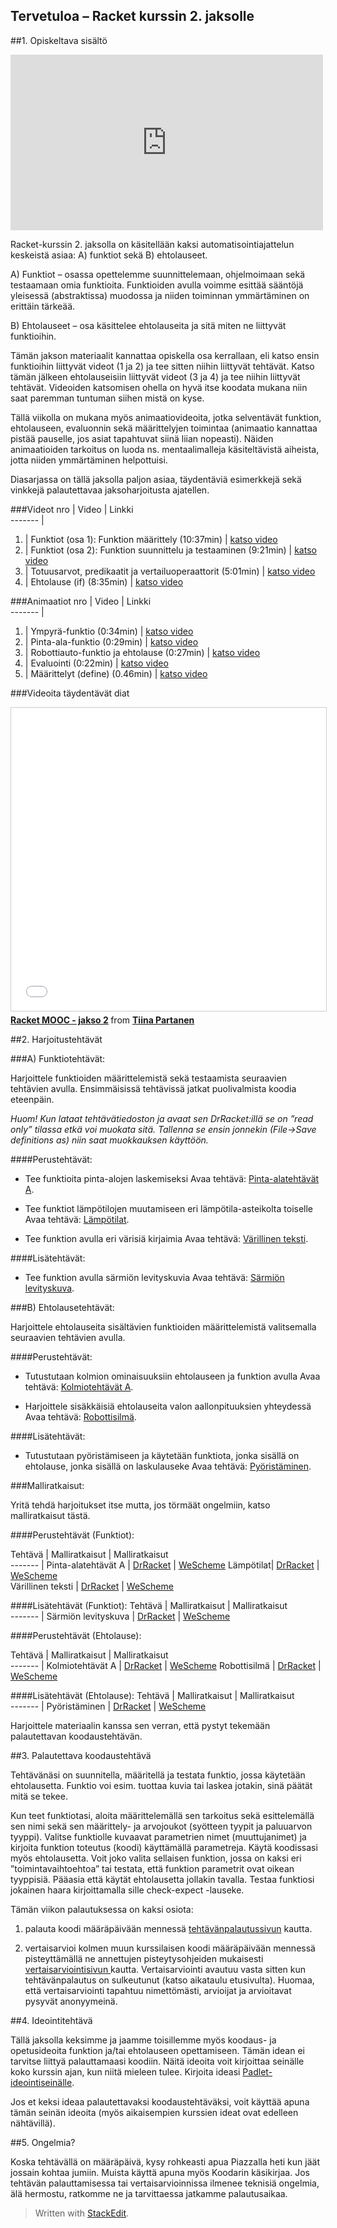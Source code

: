 
Tervetuloa – Racket kurssin 2. jaksolle
------------------------------------------------------
##1. Opiskeltava sisältö

<iframe width="500" height="281" src="https://www.youtube.com/embed/ssB-96vXVBI" frameborder="0" allowfullscreen></iframe>

Racket-kurssin 2. jaksolla on käsitellään kaksi automatisointiajattelun keskeistä asiaa: A) funktiot sekä B) ehtolauseet.

A) Funktiot – osassa opettelemme suunnittelemaan, ohjelmoimaan sekä testaamaan omia funktioita. Funktioiden avulla voimme  esittää sääntöjä yleisessä (abstraktissa) muodossa ja niiden toiminnan ymmärtäminen on erittäin tärkeää.

B) Ehtolauseet – osa käsittelee ehtolauseita ja sitä miten ne liittyvät funktioihin.

Tämän jakson materiaalit kannattaa opiskella osa kerrallaan, eli katso ensin funktioihin liittyvät videot (1 ja 2) ja tee sitten niihin liittyvät tehtävät. Katso tämän jälkeen ehtolauseisiin liittyvät videot (3 ja 4) ja tee niihin liittyvät tehtävät. Videoiden katsomisen ohella on hyvä itse koodata mukana niin saat paremman tuntuman siihen mistä on kyse.

Tällä viikolla on mukana myös animaatiovideoita, jotka selventävät funktion, ehtolauseen, evaluonnin sekä määrittelyjen toimintaa (animaatio kannattaa pistää pauselle, jos asiat tapahtuvat siinä liian nopeasti). Näiden animaatioiden tarkoitus on luoda ns. mentaalimalleja käsiteltävistä aiheista, jotta niiden ymmärtäminen helpottuisi.

Diasarjassa on tällä jaksolla paljon asiaa, täydentäviä esimerkkejä sekä vinkkejä palautettavaa jaksoharjoitusta ajatellen.

###Videot 
nro  | Video  |    Linkki                                   
-------                                              |
1.  | Funktiot (osa 1): Funktion määrittely (10:37min) |  <a href="https://youtu.be/9zAuinXk63Y" target="_blank">katso video</a>  
2.  | Funktiot (osa 2): Funktion suunnittelu ja testaaminen (9:21min)  |	<a href="https://youtu.be/5EQYQ94S-UI" target="_blank">katso video</a>
3.  | Totuusarvot, predikaatit ja vertailuoperaattorit (5:01min)  |	<a href="https://youtu.be/_SQ0DSQ0Vp8" target="_blank">katso video</a>
4.  | Ehtolause (if) (8:35min)   | <a href="https://youtu.be/g0lYnpwsc7o" target="_blank">katso video</a>
 
###Animaatiot 
nro  | Video  |    Linkki                                   
-------                                              |
1.  | Ympyrä-funktio (0:34min) |  <a href="https://youtu.be/p6KMl79rMb0" target="_blank">katso video</a>  
2.  | Pinta-ala-funktio (0:29min)  |	<a href="https://youtu.be/IK-I4dg6Gns" target="_blank">katso video</a>
3.  | Robottiauto-funktio ja ehtolause (0:27min)  |	<a href="https://youtu.be/ULGqPDqWC58" target="_blank">katso video</a>
4.  | Evaluointi (0:22min)   | <a href="https://youtu.be/_laT_CGR6M4" target="_blank">katso video</a>
5.  | Määrittelyt (define) (0.46min)   | <a href="https://youtu.be/VUNyOmKx-hw" target="_blank">katso video</a>

###Videoita täydentävät diat

<iframe src="//www.slideshare.net/slideshow/embed_code/key/sEibk6CwKk9Pk9" width="595" height="485" frameborder="0" marginwidth="0" marginheight="0" scrolling="no" style="border:1px solid #CCC; border-width:1px; margin-bottom:5px; max-width: 100%;" allowfullscreen> </iframe> <div style="margin-bottom:5px"> <strong> <a href="//www.slideshare.net/TiinaPartanen/racket-mooc-jakso-2" title="Racket MOOC - jakso 2" target="_blank">Racket MOOC - jakso 2</a> </strong> from <strong><a target="_blank" href="//www.slideshare.net/TiinaPartanen">Tiina Partanen</a></strong> </div>

##2. Harjoitustehtävät

###A) Funktiotehtävät:

Harjoittele funktioiden määrittelemistä sekä testaamista seuraavien tehtävien avulla. Ensimmäisissä tehtävissä jatkat puolivalmista koodia eteenpäin.

*Huom! Kun lataat tehtävätiedoston ja avaat sen DrRacket:illä se on ”read only” tilassa etkä voi muokata sitä. Tallenna se ensin jonnekin (File->Save definitions as) niin saat muokkauksen käyttöön.*

####Perustehtävät:

- Tee funktioita pinta-alojen laskemiseksi 
Avaa tehtävä: <a href="http://racket.koodiaapinen.fi/tehtavat/perusteet_funktiot.html#%28part._racket_perusteet_pinta-alafunktioita_.A%29" target="_blank">Pinta-alatehtävät A</a>.

- Tee funktiot lämpötilojen muutamiseen eri lämpötila-asteikolta toiselle
Avaa tehtävä: <a href="http://racket.koodiaapinen.fi/tehtavat/perusteet_funktiot.html#%28part._racket_perusteet_lampotilamuunnoksia%29" target="_blank">Lämpötilat</a>.

- Tee funktion avulla eri värisiä kirjaimia
Avaa tehtävä: <a href="http://racket.koodiaapinen.fi/tehtavat/perusteet_funktiot.html#%28part._racket_perusteet_varikirjaimet%29" target="_blank">Värillinen teksti</a>.

####Lisätehtävät:

- Tee funktion avulla särmiön levityskuvia
Avaa tehtävä: <a href="http://racket.koodiaapinen.fi/tehtavat/perusteet_funktiot.html#%28part._racket_perusteet_sarmion_levityskuva%29" target="_blank">Särmiön levityskuva</a>.

###B) Ehtolausetehtävät:

Harjoittele ehtolauseita sisältävien funktioiden määrittelemistä valitsemalla seuraavien tehtävien avulla. 

####Perustehtävät:

- Tutustutaan kolmion ominaisuuksiin ehtolauseen ja funktion avulla
Avaa tehtävä: <a href="http://racket.koodiaapinen.fi/tehtavat/perusteet_totuusarvot_ja_ehtolauseet.html#%28part._racket_perusteet_kolmiotehtavat_.A1%29" target="_blank">Kolmiotehtävät A</a>.

- Harjoittele sisäkkäisiä ehtolauseita valon aallonpituuksien yhteydessä
Avaa tehtävä: <a href="http://racket.koodiaapinen.fi/tehtavat/perusteet_totuusarvot_ja_ehtolauseet.html#%28part._racket_perusteet_robottisilma%29" target="_blank">Robottisilmä</a>.

####Lisätehtävät:
- Tutustutaan pyöristämiseen ja käytetään funktiota, jonka sisällä on ehtolause, jonka sisällä on laskulauseke 
Avaa tehtävä: <a href="http://racket.koodiaapinen.fi/tehtavat/perusteet_totuusarvot_ja_ehtolauseet.html#%28part._racket_perusteet_pyoristaminen%29" target="_blank">Pyöristäminen</a>.

###Malliratkaisut:

Yritä tehdä harjoitukset itse mutta, jos törmäät ongelmiin, katso malliratkaisut tästä.

####Perustehtävät (Funktiot):

Tehtävä | Malliratkaisut  | Malliratkaisut                                  
-------                                              |
Pinta-alatehtävät A | [DrRacket](http://racket.koodiaapinen.fi/tehtavat/tiedostot/perusteet/funktio/pinta-alafunktiot_A_esimerkkiratkaisuja.rkt) | <a href="http://racket.koodiaapinen.fi/tehtavat/tiedostot/wescheme/pinta-alafunktiot_A_esimerkkiratkaisuja.html" target="_blank">WeScheme</a>
Lämpötilat| [DrRacket](http://racket.koodiaapinen.fi/tehtavat/tiedostot/perusteet/funktio/lampotilat_esimerkkiratkaisuja.rkt)  | <a href="http://racket.koodiaapinen.fi/tehtavat/tiedostot/wescheme/lampotilat_esimerkkiratkaisuja.html" target="_blank">WeScheme</a>	
Värillinen teksti | [DrRacket](http://racket.koodiaapinen.fi/tehtavat/tiedostot/perusteet/funktio/varillinen_teksti_esimerkkiratkaisuja.rkt)  |	<a href="http://racket.koodiaapinen.fi/tehtavat/tiedostot/wescheme/varillinen_teksti_esimerkkiratkaisuja.html" target="_blank">WeScheme</a>

####Lisätehtävät (Funktiot):
Tehtävä | Malliratkaisut |  Malliratkaisut                                  
-------                                              |
Särmiön levityskuva | [DrRacket](http://racket.koodiaapinen.fi/tehtavat/tiedostot/perusteet/funktio/sarmion_levityskuvat_esimerkkiratkaisuja.rkt) | <a href="http://racket.koodiaapinen.fi/tehtavat/tiedostot/wescheme/sarmion_levityskuvat_esimerkkiratkaisuja.html" target="_blank">WeScheme</a>

####Perustehtävät (Ehtolause):

Tehtävä | Malliratkaisut |    Malliratkaisut                                  
-------                                              |
Kolmiotehtävät A  | [DrRacket](http://racket.koodiaapinen.fi/tehtavat/tiedostot/perusteet/ehtolause/kolmiot_A1_esimerkkiratkaisuja.rkt) | <a href="http://racket.koodiaapinen.fi/tehtavat/tiedostot/wescheme/kolmiot_A1_esimerkkiratkaisuja.html" target="_blank">WeScheme</a>
Robottisilmä | [DrRacket](http://racket.koodiaapinen.fi/tehtavat/tiedostot/perusteet/ehtolause/robottisilma_esimerkkiratkaisuja.rkt)  | <a href="http://racket.koodiaapinen.fi/tehtavat/tiedostot/wescheme/robottisilma_esimerkkiratkaisuja.html" target="_blank">WeScheme</a>	

####Lisätehtävät (Ehtolause):
Tehtävä | Malliratkaisut |  Malliratkaisut                                  
-------                                              |
Pyöristäminen | [DrRacket](http://racket.koodiaapinen.fi/tehtavat/tiedostot/perusteet/ehtolause/pyoristys_esimerkkiratkaisuja.rkt)  |	<a href="http://racket.koodiaapinen.fi/tehtavat/tiedostot/wescheme/pyoristys_esimerkkiratkaisuja.html" target="_blank">WeScheme</a>

Harjoittele materiaalin kanssa sen verran, että pystyt tekemään palautettavan koodaustehtävän.

##3. Palautettava koodaustehtävä

Tehtävänäsi on suunnitella, määritellä ja testata funktio, jossa käytetään ehtolausetta. Funktio voi esim. tuottaa kuvia tai laskea jotakin, sinä päätät mitä se tekee.

Kun teet funktiotasi, aloita määrittelemällä sen tarkoitus sekä esittelemällä sen nimi sekä sen määrittely- ja arvojoukot (syötteen tyypit ja paluuarvon tyyppi). Valitse funktiolle kuvaavat parametrien nimet (muuttujanimet) ja kirjoita funktion toteutus (koodi) käyttämällä parametreja. Käytä koodissasi myös ehtolausetta. Voit joko valita sellaisen funktion, jossa on kaksi eri ”toimintavaihtoehtoa” tai testata, että funktion parametrit ovat oikean tyyppisiä. Pääasia että käytät ehtolausetta jollakin tavalla. Testaa funktiosi jokainen haara kirjoittamalla sille check-expect -lauseke.

Tämän viikon palautuksessa on kaksi osiota:

1. palauta koodi määräpäivään mennessä [tehtävänpalautussivun](https://plus.cs.hut.fi/aapinen-racket/S2016/jakso-2/jakso2/) kautta.

2. vertaisarvioi kolmen muun kurssilaisen koodi määräpäivään mennessä pisteyttämällä ne annettujen pisteytysohjeiden mukaisesti [vertaisarviointisivun ](https://plus.cs.hut.fi/aapinen-racket/S2016/jakso2-review/vertaisarviointi/) kautta. Vertaisarviointi avautuu vasta sitten kun tehtävänpalautus on sulkeutunut (katso aikataulu etusivulta). Huomaa, että vertaisarviointi tapahtuu nimettömästi, arvioijat ja arvioitavat pysyvät anonyymeinä.

##4. Ideointitehtävä

Tällä jaksolla keksimme ja jaamme toisillemme myös koodaus- ja opetusideoita funktion ja/tai ehtolauseen opettamiseen. Tämän idean ei tarvitse liittyä palauttamaasi koodiin. Näitä ideoita voit kirjoittaa seinälle koko kurssin ajan, kun niitä mieleen tulee. Kirjoita ideasi [Padlet-ideointiseinälle](https://plus.cs.hut.fi/aapinen-racket/S2016/jakso-2/padlet1/). 

Jos et keksi ideaa palautettavaksi koodaustehtäväksi, voit käyttää apuna tämän seinän ideoita (myös aikaisempien kurssien ideat ovat edelleen nähtävillä). 

##5. Ongelmia?

Koska tehtävällä on määräpäivä, kysy rohkeasti apua Piazzalla heti kun jäät jossain kohtaa jumiin. Muista käyttä apuna myös Koodarin käsikirjaa. Jos tehtävän palauttamisessa tai vertaisarvioinnissa ilmenee teknisiä ongelmia, älä hermostu, ratkomme ne ja tarvittaessa jatkamme palautusaikaa.

> Written with [StackEdit](https://stackedit.io/).


